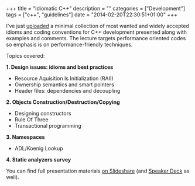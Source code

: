 +++
title = "Idiomatic C++"
description = ""
categories = ["Development"]
tags = ["c++", "guidelines"]
date = "2014-02-20T22:30:51+01:00"
+++

I've just [uploaded][slideshare] a minimal collection of most wanted and widely accepted idioms and coding conventions
for C++ development presented along with examples and comments. The lecture targets performance oriented codes so
emphasis is on performance-friendly techniques.

Topics covered:

**1\. Design issues: idioms and best practices**

*   Resource Aquisition Is Initialization (RAII)
*   Ownership semantics and smart pointers
*   Header files: dependencies and decoupling

**2\. Objects Construction/Destruction/Copying**

*   Designing constructors
*   Rule Of Three
*   Transactional programming

**3\. Namespaces**

*   ADL/Koenig Lookup

**4\. Static analyzers survey**


You can find full presentation materials [on Slideshare][slideshare] (and [Speaker Deck][speakerdeck] as well).

[slideshare]: (http://www.slideshare.net/fficarelli/idiomatic-c)
[speakerdeck]: (https://speakerdeck.com/nazavode/idiomatic-c-plus-plus)
